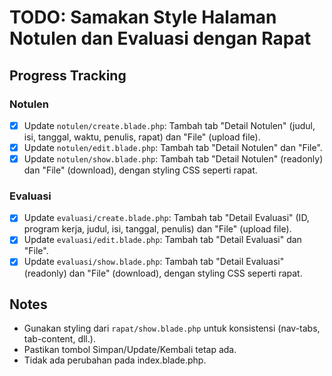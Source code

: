 # TODO: Samakan Style Halaman Notulen dan Evaluasi dengan Rapat

## Progress Tracking

### Notulen

- [x] Update `notulen/create.blade.php`: Tambah tab "Detail Notulen" (judul, isi, tanggal, waktu, penulis, rapat) dan "File" (upload file).
- [x] Update `notulen/edit.blade.php`: Tambah tab "Detail Notulen" dan "File".
- [x] Update `notulen/show.blade.php`: Tambah tab "Detail Notulen" (readonly) dan "File" (download), dengan styling CSS seperti rapat.

### Evaluasi

- [x] Update `evaluasi/create.blade.php`: Tambah tab "Detail Evaluasi" (ID, program kerja, judul, isi, tanggal, penulis) dan "File" (upload file).
- [x] Update `evaluasi/edit.blade.php`: Tambah tab "Detail Evaluasi" dan "File".
- [x] Update `evaluasi/show.blade.php`: Tambah tab "Detail Evaluasi" (readonly) dan "File" (download), dengan styling CSS seperti rapat.

## Notes

- Gunakan styling dari `rapat/show.blade.php` untuk konsistensi (nav-tabs, tab-content, dll.).
- Pastikan tombol Simpan/Update/Kembali tetap ada.
- Tidak ada perubahan pada index.blade.php.
